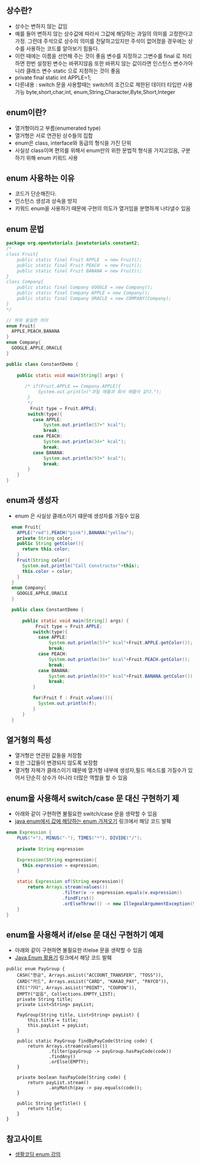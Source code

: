 ## 상수란?
- 상수는 변하지 않는 값임 
- 예를 들어 변하지 않는 상수값에 따라서 그값에 해당하는 과일의 의미를 고정한다고 가정.  그런데 주석으로 상수의 의미를 전달하고있지만 주석이 없어졌을 경우에는 상수를 사용하는 코드를 알아보기 힘들다.
- 이런 때에는 이름을 선언해 주는 것이 좋음 변수를 지정하고 그변수를 final 로 처리하면 한번 설정된 변수는 바뀌지않음 또한 바뀌지 않는 값이라면 인스턴스 변수가아니라 클래스 변수 static 으로 지정하는 것이 좋음
- private final static int APPLE=1;
- 다른내용 : switch 문을 사용할때는 switch의 조건으로 제한된 데이터 타입만 사용가능 byte,short,char,int, enum,String,Character,Byte,Short,Integer

## enum이란?
- 열거형이라고 부름(enumerated type)
- 열거형은 서로 연관된 상수들의 집합
- enum은 class, interface와 동급의 형식을 가진 단위
-  사실상 class이며 편의를 위해서 enum만의 위한 문법적 형식을 가지고있음, 구분하기 위해 enum 키워드 사용
  
 ## enum 사용하는 이유 
 - 코드가 단순해진다.
 - 인스턴스 생성과 상속을 방지
 - 키워드 enum을 사용하기 때문에 구현의 의도가 열거임을 분명하게 나타낼수 있음
  
 ## enum 문법 
  ~~~ java
  package org.opentutorials.javatutorials.constant2;
 /*
  class Fruit{
      public static final Fruit APPLE  = new Fruit();
      public static final Fruit PEACH  = new Fruit();
      public static final Fruit BANANA = new Fruit();
  }
  class Company{
      public static final Company GOOGLE = new Company();
      public static final Company APPLE = new Company();
      public static final Company ORACLE = new COMPANY(Company);
  }
  */

  // 위와 동일한 의미
  enum Fruit{
    APPLE,PEACH,BANANA
  }
  enum Company{
    GOOGLE,APPLE,ORACLE
  }
  
  public class ConstantDemo {
      
      public static void main(String[] args) {
         
         /* if(Fruit.APPLE == Company.APPLE){
              System.out.println("과일 애플과 회사 애플이 같다.");
          }
          */
           Fruit type = Fruit.APPLE;
          switch(type){
            case APPLE:
                System.out.println(57+" kcal");
                break;
            case PEACH:
                System.out.println(34+" kcal");
                break;
            case BANANA:
                System.out.println(93+" kcal");
                break;
          }
      }
  }
  ~~~

## enum과 생성자 
- enum 은 사실상 클래스이기 떄문에 생성자를 가질수 있음

~~~ java
  enum Fruit{
    APPLE("red"),PEACH("pink"),BANANA("yellow");
    private String color;
    public String getColor(){
      return this.color;
    }
    Fruit(String color){
      System.out,println("Call Constructor"+this);
      this.color = color;
    }
  }
  enum Company{
    GOOGLE,APPLE,ORACLE
  }

  public class ConstantDemo {
      
      public static void main(String[] args) {
           Fruit type = Fruit.APPLE;
          switch(type){
            case APPLE:
                System.out.println(57+" kcal"+Fruit.APPLE.getColor());
                break;
            case PEACH:
                System.out.println(34+" kcal"+Fruit.PEACH.getColor();
                break;
            case BANANA:
                System.out.println(93+" kcal"+Fruit.BANANA.getColor());
                break;
          }

          for(Fruit f : Fruit.values()){
            System.out.println(f);
          }
      }
  }
~~~
## 열거형의 특성
- 열거형은 연관된 값들을 저장함
- 또한 그값들이 변경되지 않도록 보장함
- 열거형 자체가 클래스이기 떄문에 열거형 내부에 생성자,필드 메소드를 가질수가 있어서 단순히 상수가 아니라 더많은 역할을 할 수 있음


## enum을 사용해서 switch/case 문 대신 구현하기 제

- 아래와 같이 구현하면 불필요한 switch/case 문을 생략할 수 있음 
- [java enum에서 값에 해당하는 enum 가져오기](https://www.slipp.net/questions/563) 링크에서 해당 코드 발췌
~~~java
enum Expression {
    PLUS("+"), MINUS("-"), TIMES("*"), DIVIDE("/");
    
    private String expression

    Expression(String expression){
      this.expression = expression;
    }

    static Expression of(String expression){
        return Arrays.stream(values())
                     .filter(v -> expression.equals(v.expression))
                     .findFirst()
                     .orElseThrow(() -> new IllegealArgumentException(String.format("%s 사칙연산에 해당되지 않은 표현식입니다.",expression)));
    }
}
~~~

## enum을 사용해서 if/else 문 대신 구현하기 예제

- 아래와 같이 구현하면 불필요한 if/else 문을 생략할 수 있음 
- [Java Enum 활용기](https://woowabros.github.io/tools/2017/07/10/java-enum-uses.html) 링크에서 해당 코드 발췌
~~~
public enum PayGroup {
    CASH("현금", Arrays.asList("ACCOUNT_TRANSFER", "TOSS")),
    CARD("카드", Arrays.asList("CARD", "KAKAO_PAY", "PAYCO")),
    ETC("기타", Arrays.asList("POINT", "COUPON")),
    EMPTY("없음", Collections.EMPTY_LIST);
    private String title;
    private List<String> payList;

    PayGroup(String title, List<String> payList) {
        this.title = title;
        this.payList = payList;
    }

    public static PayGroup findByPayCode(String code) {
        return Arrays.stream(values())
                .filter(payGroup -> payGroup.hasPayCode(code))
                .findAny()
                .orElse(EMPTY);
    }

    private boolean hasPayCode(String code) {
        return payList.stream()
                .anyMatch(pay -> pay.equals(code));
    }

    public String getTitle() {
        return title;
    }
}
~~~


## 참고사이트
- [생활코딩 enum 강의](https://opentutorials.org/course/1223/6091)


  